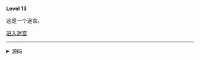 **Level 13**

这是一个迷宫。

[进入迷宫](/riddle/maze/entry)

--------

<details><summary>源码</summary><pre>
**Level 13**

这是一个迷宫。

[进入迷宫](/riddle/maze/entry)
</pre></details>
